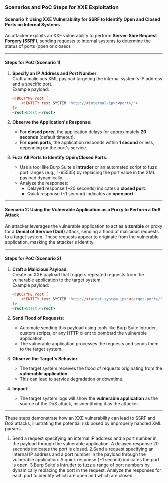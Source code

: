 ### Scenarios and PoC Steps for XXE Exploitation

#### **Scenario 1**: Using XXE Vulnerability for SSRF to Identify Open and Closed Ports on Internal Systems  
An attacker exploits an XXE vulnerability to perform **Server-Side Request Forgery (SSRF)**, sending requests to internal systems to determine the status of ports (open or closed).

---

#### **Steps for PoC (Scenario 1)**

1. **Specify an IP Address and Port Number**:  
   Craft a malicious XML payload targeting the internal system's IP address and a specific port.  
   Example payload:  
   ```xml
   <!DOCTYPE root [  
       <!ENTITY test SYSTEM "http://<internal-ip>:<port>/">  
   ]>  
   <root>&test;</root>
   ```

2. **Observe the Application's Response**:  
   - For **closed ports**, the application delays for approximately **20 seconds** (default timeout).  
   - For **open ports**, the application responds within **1 second** or less, depending on the port's service.

3. **Fuzz All Ports to Identify Open/Closed Ports**:  
   - Use a tool like Burp Suite's **Intruder** or an automated script to fuzz port ranges (e.g., 1-65535) by replacing the port value in the XML payload dynamically.  
   - Analyze the responses:  
     - Delayed response (~20 seconds) indicates a **closed port**.  
     - Quick response (~1 second) indicates an **open port**.

---

#### **Scenario 2**: Using the Vulnerable Application as a Proxy to Perform a DoS Attack  
An attacker leverages the vulnerable application to act as a **zombie** or proxy for a **Denial of Service (DoS)** attack, sending a flood of malicious requests to a target system. These requests appear to originate from the vulnerable application, masking the attacker's identity.

---

#### **Steps for PoC (Scenario 2)**

1. **Craft a Malicious Payload**:  
   Create an XXE payload that triggers repeated requests from the vulnerable application to the target system.  
   Example payload:  
   ```xml
   <!DOCTYPE root [  
       <!ENTITY test SYSTEM "http://<target-system-ip>:<target-port>/">  
   ]>  
   <root>&test;</root>
   ```

2. **Send Flood of Requests**:  
   - Automate sending this payload using tools like Burp Suite Intruder, custom scripts, or any HTTP client to bombard the vulnerable application.  
   - The vulnerable application processes the requests and sends them to the target system.

3. **Observe the Target's Behavior**:  
   - The target system receives the flood of requests originating from the **vulnerable application**.  
   - This can lead to service degradation or downtime.  

4. **Impact**:  
   - The target system logs will show the **vulnerable application** as the source of the DoS attack, misidentifying it as the attacker.  

---

These steps demonstrate how an XXE vulnerability can lead to SSRF and DoS attacks, illustrating the potential risk posed by improperly handled XML parsers.



1. Send a request specifying an internal IP address and a port number in the payload through the vulnerable application. A delayed response 20 seconds indicates the port is closed.
2.Send a request specifying an internal IP address and a port number in the payload through the vulnerable application. A quick response (~1 second) indicates the port is open.
3.Burp Suite's Intruder to fuzz a range of port numbers by dynamically replacing the port in the request. Analyze the responses for each port to identify which are open and which are closed.

